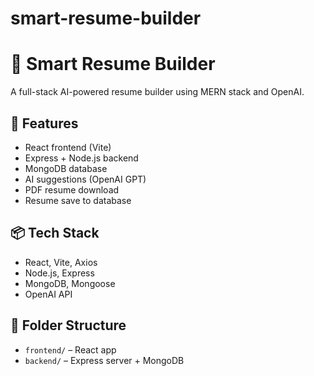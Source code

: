 # smart-resume-builder
# 🧠 Smart Resume Builder

A full-stack AI-powered resume builder using MERN stack and OpenAI.

## 🚀 Features
- React frontend (Vite)
- Express + Node.js backend
- MongoDB database
- AI suggestions (OpenAI GPT)
- PDF resume download
- Resume save to database

## 📦 Tech Stack
- React, Vite, Axios
- Node.js, Express
- MongoDB, Mongoose
- OpenAI API

## 📂 Folder Structure
- `frontend/` – React app
- `backend/` – Express server + MongoDB
